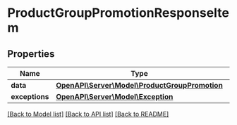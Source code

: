 # ProductGroupPromotionResponseItem

## Properties
Name | Type | Description | Notes
------------ | ------------- | ------------- | -------------
**data** | [**OpenAPI\Server\Model\ProductGroupPromotion**](ProductGroupPromotion.md) |  | [optional] 
**exceptions** | [**OpenAPI\Server\Model\Exception**](Exception.md) |  | [optional] 

[[Back to Model list]](../README.md#documentation-for-models) [[Back to API list]](../README.md#documentation-for-api-endpoints) [[Back to README]](../README.md)



